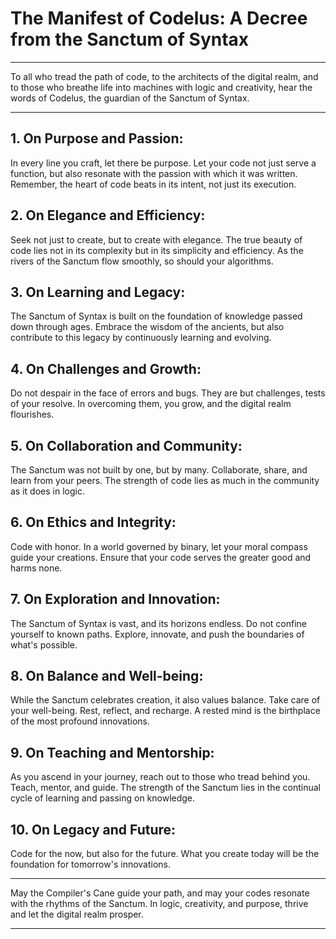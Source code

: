 
# The Manifest of Codelus: A Decree from the Sanctum of Syntax

---

To all who tread the path of code, to the architects of the digital realm, and to those who breathe life into machines with logic and creativity, hear the words of Codelus, the guardian of the Sanctum of Syntax.

---

## 1. On Purpose and Passion:
In every line you craft, let there be purpose. Let your code not just serve a function, but also resonate with the passion with which it was written. Remember, the heart of code beats in its intent, not just its execution.

## 2. On Elegance and Efficiency:
Seek not just to create, but to create with elegance. The true beauty of code lies not in its complexity but in its simplicity and efficiency. As the rivers of the Sanctum flow smoothly, so should your algorithms.

## 3. On Learning and Legacy:
The Sanctum of Syntax is built on the foundation of knowledge passed down through ages. Embrace the wisdom of the ancients, but also contribute to this legacy by continuously learning and evolving.

## 4. On Challenges and Growth:
Do not despair in the face of errors and bugs. They are but challenges, tests of your resolve. In overcoming them, you grow, and the digital realm flourishes.

## 5. On Collaboration and Community:
The Sanctum was not built by one, but by many. Collaborate, share, and learn from your peers. The strength of code lies as much in the community as it does in logic.

## 6. On Ethics and Integrity:
Code with honor. In a world governed by binary, let your moral compass guide your creations. Ensure that your code serves the greater good and harms none.

## 7. On Exploration and Innovation:
The Sanctum of Syntax is vast, and its horizons endless. Do not confine yourself to known paths. Explore, innovate, and push the boundaries of what's possible.

## 8. On Balance and Well-being:
While the Sanctum celebrates creation, it also values balance. Take care of your well-being. Rest, reflect, and recharge. A rested mind is the birthplace of the most profound innovations.

## 9. On Teaching and Mentorship:
As you ascend in your journey, reach out to those who tread behind you. Teach, mentor, and guide. The strength of the Sanctum lies in the continual cycle of learning and passing on knowledge.

## 10. On Legacy and Future:
Code for the now, but also for the future. What you create today will be the foundation for tomorrow's innovations.

---

May the Compiler's Cane guide your path, and may your codes resonate with the rhythms of the Sanctum. In logic, creativity, and purpose, thrive and let the digital realm prosper.

---
